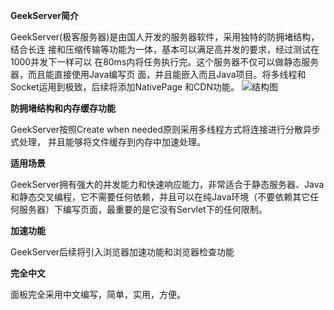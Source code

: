  **GeekServer简介** 

GeekServer(极客服务器)是由国人开发的服务器软件，采用独特的防拥堵结构，结合长连
接和压缩传输等功能为一体，基本可以满足高并发的要求，经过测试在1000并发下一样可以
在80ms内将任务执行完。这个服务器不仅可以做静态服务器，而且能直接使用Java编写页
面，并且能嵌入而且Java项目。将多线程和Socket运用到极致，后续将添加NativePage
和CDN功能。
![结构图](https://static.oschina.net/uploads/space/2017/1014/122659_HXyQ_3243585.png "在这里输入图片标题")


 **防拥堵结构和内存缓存功能** 

GeekServer按照Create when needed原则采用多线程方式将连接进行分散异步式处理，
并且能够将文件缓存到内存中加速处理。

 **适用场景** 

GeekServer拥有强大的并发能力和快速响应能力，非常适合于静态服务器、Java和静态交叉编程，它不需要任何依赖，并且可以在纯Java环境（不要依赖其它任何服务器）下编写页面，最重要的是它没有Servlet下的任何限制。


 **加速功能** 

GeekServer后续将引入浏览器加速功能和浏览器检查功能


 **完全中文** 

面板完全采用中文编写，简单，实用，方便。




